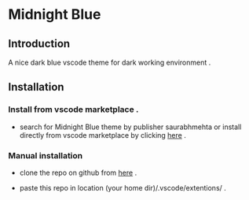 # Midnight Blue

## Introduction
A nice dark blue vscode theme for dark working environment . 

## Installation 

### Install from vscode marketplace .
 - search for Midnight Blue theme by publisher saurabhmehta or install directly from vscode marketplace by clicking [here](https://marketplace.visualstudio.com/items?itemName=saurabhmehta.midnight-blue-vscode-theme) .

### Manual installation 
 - clone the repo on github from [here]( https://www.github.com/saurabhmehta1601/Midnight-blue ) .

- paste this repo in location (your home dir)/.vscode/extentions/ .
